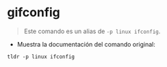 # gifconfig

> Este comando es un alias de `-p linux ifconfig`.

- Muestra la documentación del comando original:

`tldr -p linux ifconfig`
